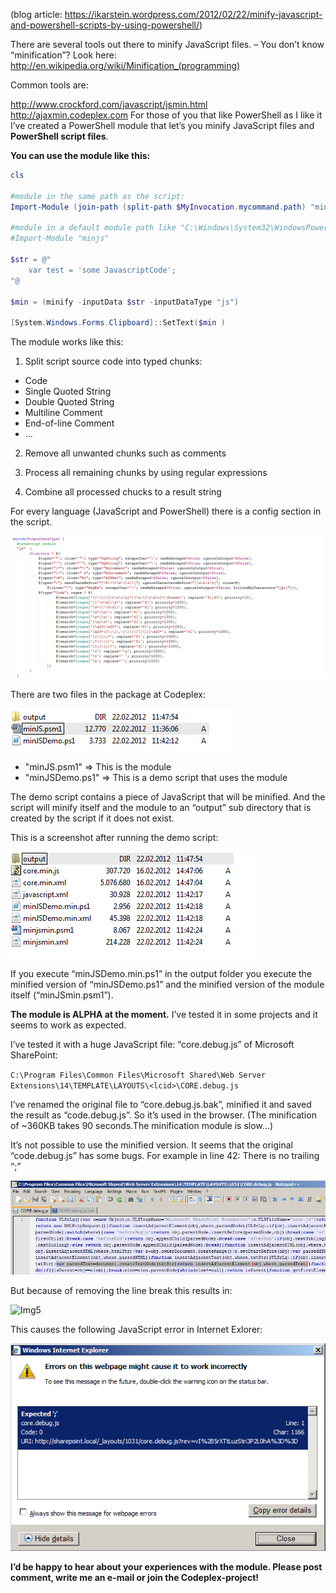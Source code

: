 (blog article: https://ikarstein.wordpress.com/2012/02/22/minify-javascript-and-powershell-scripts-by-using-powershell/)

There are several tools out there to minify JavaScript files. – You don’t know “minification”? Look here: http://en.wikipedia.org/wiki/Minification_(programming)

Common tools are:

http://www.crockford.com/javascript/jsmin.html
http://ajaxmin.codeplex.com
For those of you that like PowerShell as I like it I’ve created a PowerShell module that let’s you minify JavaScript files and **PowerShell script files**.





**You can use the module like this:**
```PowerShell
cls

#module in the same path as the script:
Import-Module (join-path (split-path $MyInvocation.mycommand.path) "minjs")

#module in a default module path like "C:\Windows\System32\WindowsPowerShell\v1.0\Modules\minifyPS"
#Import-Module "minjs"

$str = @"
    var test = 'some JavascriptCode';
"@

$min = (minify -inputData $str -inputDataType "js")

[System.Windows.Forms.Clipboard]::SetText($min )
```

The module works like this:

1. Split script source code into typed chunks:

  + Code
  + Single Quoted String
  + Double Quoted String
  + Multiline Comment
  + End-of-line Comment
  + …
2. Remove all unwanted chunks such as comments

3. Process all remaining chunks by using regular expressions

4. Combine all processed chucks to a result string

For every language (JavaScript and PowerShell) there is a config section in the script.

![Img1](docimg/image_12.png)

There are two files in the package at Codeplex:

![Img2](docimg/image_10.png)

+ "minJS.psm1" => This is the module
+ "minJSDemo.ps1" => This is a demo script that uses the module

The demo script contains a piece of JavaScript that will be minified. And the script will minify itself and the module to an “output” sub directory that is created by the script if it does not exist.

This is a screenshot after running the demo script:

  ![Img3](docimg/image_8.png)

  If you execute “minJSDemo.min.ps1” in the output folder you execute the minified version of “minJSDemo.ps1” and the minified version of the module itself (“minJSmin.psm1”).

**The module is ALPHA at the moment.** I’ve tested it in some projects and it seems to work as expected.

I’ve tested it with a huge JavaScript file: “core.debug.js” of Microsoft SharePoint:

  `C:\Program Files\Common Files\Microsoft Shared\Web Server Extensions\14\TEMPLATE\LAYOUTS\<lcid>\CORE.debug.js`

  I’ve renamed the original file to “core.debug.js.bak”, minified it and saved the result as “code.debug.js”. So it’s used in the browser. (The minification of ~360KB takes 90 seconds.The minification module is slow…)  

  It’s not possible to use the minified version. It seems that the original “code.debug.js” has some bugs. For example in line 42: There is no trailing “;”

  ![Img4](docimg/image_4.png)

  But because of removing the line break this results in:

  ![Img5](docimg/image_6.png)

  This causes the following JavaScript error in Internet Exlorer:

  ![Img2](docimg/image_2.png)

**I’d be happy to hear about your experiences with the module. Please post comment, write me an e-mail or join the Codeplex-project!**
